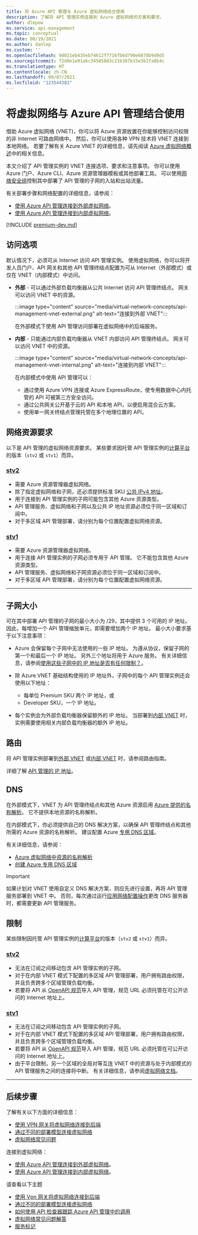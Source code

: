```yaml
---
title: 将 Azure API 管理与 Azure 虚拟网络结合使用
description: 了解将 API 管理实例连接到 Azure 虚拟网络的方案和要求。
author: dlepow
ms.service: api-management
ms.topic: conceptual
ms.date: 08/19/2021
ms.author: danlep
ms.custom: ''
ms.openlocfilehash: 9d021eb435eb74612f7716fb6d790e6878b9d9d5
ms.sourcegitcommit: f2d0e1e91a6c345858d3c21b387b15e3b1fa8b4c
ms.translationtype: HT
ms.contentlocale: zh-CN
ms.lasthandoff: 09/07/2021
ms.locfileid: "123544381"
---
```

# <a name="use-a-virtual-network-with-azure-api-management"></a>将虚拟网络与 Azure API 管理结合使用

借助 Azure 虚拟网络 (VNET)，你可以将 Azure 资源放置在你能够控制访问权限的非 Internet 可路由网络中。 然后，你可以使用各种 VPN 技术将 VNET 连接到本地网络。 若要了解有关 Azure VNET 的详细信息，请先阅读 [Azure 虚拟网络概述](../virtual-network/virtual-networks-overview.md)中的相关信息。

本文介绍了 API 管理实例的 VNET 连接选项、要求和注意事项。 你可以使用 Azure 门户、Azure CLI、Azure 资源管理器模板或其他部署工具。 可以使用[网络安全组][NetworkSecurityGroups]控制其中部署了 API 管理的子网的入站和出站流量。

有关部署步骤和网络配置的详细信息，请参阅：

* [使用 Azure API 管理连接到外部虚拟网络](./api-management-using-with-vnet.md)。
* [使用 Azure API 管理连接到内部虚拟网络](./api-management-using-with-internal-vnet.md)。

[!INCLUDE [premium-dev.md](../../includes/api-management-availability-premium-dev.md)]

## <a name="access-options"></a>访问选项

默认情况下，必须可从 Internet 访问 API 管理实例。 使用虚拟网络，你可以将开发人员门户、API 网关和其他 API 管理终结点配置为可从 Internet（外部模式）或仅在 VNET（内部模式）中访问。 

* **外部** - 可以通过外部负载均衡器从公共 Internet 访问 API 管理终结点。 网关可以访问 VNET 中的资源。

    :::image type="content" source="media/virtual-network-concepts/api-management-vnet-external.png" alt-text="连接到外部 VNET":::

    在外部模式下使用 API 管理访问部署在虚拟网络中的后端服务。

* **内部** - 只能通过内部负载均衡器从 VNET 内部访问 API 管理终结点。 网关可以访问 VNET 中的资源。

    :::image type="content" source="media/virtual-network-concepts/api-management-vnet-internal.png" alt-text="连接到内部 VNET":::

    在内部模式中使用 API 管理可以：

    * 通过使用 Azure VPN 连接或 Azure ExpressRoute，使专用数据中心内托管的 API 可被第三方安全访问。
    * 通过公共网关公开基于云的 API 和本地 API，以便启用混合云方案。
    * 使用单一网关终结点管理托管在多个地理位置的 API。


## <a name="network-resource-requirements"></a>网络资源要求

以下是 API 管理的虚拟网络资源要求。 某些要求因托管 API 管理实例的[计算平台](compute-infrastructure.md)的版本（`stv2` 或 `stv1`）而异。

### <a name="stv2"></a>[stv2](#tab/stv2)

* 需要 Azure 资源管理器虚拟网络。
* 除了指定虚拟网络和子网，还必须提供标准 SKU [公共 IPv4 地址](../virtual-network/public-ip-addresses.md#standard)。
* 用于连接到 API 管理实例的子网可能包含其他 Azure 资源类型。
* API 管理服务、虚拟网络和子网以及公共 IP 地址资源必须位于同一区域和订阅中。
* 对于多区域 API 管理部署，请分别为每个位置配置虚拟网络资源。

### <a name="stv1"></a>[stv1](#tab/stv1)

* 需要 Azure 资源管理器虚拟网络。
* 用于连接 API 管理实例的子网必须专用于 API 管理。 它不能包含其他 Azure 资源类型。
* API 管理服务、虚拟网络和子网资源必须位于同一区域和订阅中。
* 对于多区域 API 管理部署，请分别为每个位置配置虚拟网络资源。

---

## <a name="subnet-size"></a>子网大小

可在其中部署 API 管理的子网的最小大小为 /29，其中提供 3 个可用的 IP 地址。 因此，每增加一个 API 管理缩放单元，即需要增加两个 IP 地址。 最小大小要求基于以下注意事项：

* Azure 会保留每个子网中无法使用的一些 IP 地址。 为遵从协议，保留子网的第一个和最后一个 IP 地址。 另外三个地址将用于 Azure 服务。 有关详细信息，请参阅[使用这些子网中的 IP 地址是否有任何限制？](../virtual-network/virtual-networks-faq.md#are-there-any-restrictions-on-using-ip-addresses-within-these-subnets)。

* 除 Azure VNET 基础结构使用的 IP 地址外，子网中的每个 API 管理实例还会使用以下地址：
    * 每单位 Premium SKU 两个 IP 地址，或 
    * Developer SKU，一个 IP 地址。 

* 每个实例会为外部负载均衡器保留额外的 IP 地址。 当部署到[内部 VNET](./api-management-using-with-internal-vnet.md) 时，实例需要使用相关内部负载均衡器的额外 IP 地址。

## <a name="routing"></a>路由

将 API 管理实例部署到[外部 VNET](./api-management-using-with-vnet.md#routing) 或[内部 VNET](./api-management-using-with-internal-vnet.md#routing) 时，请参阅路由指南。

详细了解 [API 管理的 IP 地址](api-management-howto-ip-addresses.md)。

## <a name="dns"></a>DNS

在外部模式下，VNET 为 API 管理终结点和其他 Azure 资源启用 [Azure 提供的名称解析](../virtual-network/virtual-networks-name-resolution-for-vms-and-role-instances.md#azure-provided-name-resolution)。 它不提供本地资源的名称解析。 

在内部模式下，你必须提供自己的 DNS 解决方案，以确保 API 管理终结点和其他所需的 Azure 资源的名称解析。 建议配置 Azure [专用 DNS 区域](../dns/private-dns-overview.md)。

有关详细信息，请参阅： 
* [Azure 虚拟网络中资源的名称解析](../virtual-network/virtual-networks-name-resolution-for-vms-and-role-instances.md#name-resolution-that-uses-your-own-dns-server)  
* [创建 Azure 专用 DNS 区域](../dns/private-dns-getstarted-portal.md)

> [!IMPORTANT]
> 如果计划对 VNET 使用自定义 DNS 解决方案，则应先进行设置，再将 API 管理服务部署到 VNET 中。 否则，每次通过运行[应用网络配置操作](/rest/api/apimanagement/2020-12-01/api-management-service/apply-network-configuration-updates)更改 DNS 服务器时，都需要更新 API 管理服务。

## <a name="limitations"></a>限制

某些限制因托管 API 管理实例的[计算平台](compute-infrastructure.md)的版本（`stv2` 或 `stv1`）而异。

### <a name="stv2"></a>[stv2](#tab/stv2)

* 无法在订阅之间移动包含 API 管理实例的子网。
* 对于在内部 VNET 模式下配置的多区域 API 管理部署，用户拥有路由权限，并且负责跨多个区域管理负载均衡。
* 若要将 API 从 [OpenAPI 规范](import-and-publish.md)导入 API 管理，规范 URL 必须托管在可公开访问的 Internet 地址上。

### <a name="stv1"></a>[stv1](#tab/stv1)

* 无法在订阅之间移动包含 API 管理实例的子网。
* 对于在内部 VNET 模式下配置的多区域 API 管理部署，用户拥有路由权限，并且负责跨多个区域管理负载均衡。
* 若要将 API 从 [OpenAPI 规范](import-and-publish.md)导入 API 管理，规范 URL 必须托管在可公开访问的 Internet 地址上。
* 由于平台限制，另一个区域的全局对等互连 VNET 中的资源与处于内部模式的 API 管理服务之间的连接将中断。 有关详细信息，请参阅[虚拟网络文档](../virtual-network/virtual-network-manage-peering.md#requirements-and-constraints)。

---

## <a name="next-steps"></a>后续步骤

了解有关以下方面的详细信息：

* [使用 VPN 网关将虚拟网络连接到后端](../vpn-gateway/design.md#s2smulti)
* [通过不同的部署模型连接虚拟网络](../vpn-gateway/vpn-gateway-connect-different-deployment-models-powershell.md)
* [虚拟网络常见问题](../virtual-network/virtual-networks-faq.md)

连接到虚拟网络：
* [使用 Azure API 管理连接到外部虚拟网络](./api-management-using-with-vnet.md)。
* [使用 Azure API 管理连接到内部虚拟网络](./api-management-using-with-internal-vnet.md)。

请查看以下主题

* [使用 Vpn 网关将虚拟网络连接到后端](../vpn-gateway/design.md#s2smulti)
* [通过不同的部署模型连接虚拟网络](../vpn-gateway/vpn-gateway-connect-different-deployment-models-powershell.md)
* [如何使用 API 检查器跟踪 Azure API 管理中的调用](api-management-howto-api-inspector.md)
* [虚拟网络常见问题解答](../virtual-network/virtual-networks-faq.md)
* [服务标记](../virtual-network/network-security-groups-overview.md#service-tags)

[api-management-using-vnet-menu]: ./media/api-management-using-with-vnet/api-management-menu-vnet.png
[api-management-setup-vpn-select]: ./media/api-management-using-with-vnet/api-management-using-vnet-select.png
[api-management-setup-vpn-add-api]: ./media/api-management-using-with-vnet/api-management-using-vnet-add-api.png
[api-management-vnet-private]: ./media/virtual-network-concepts/api-management-vnet-internal.png
[api-management-vnet-public]: ./media/virtual-network-concepts/api-management-vnet-external.png

[Enable VPN connections]: #enable-vpn
[Connect to a web service behind VPN]: #connect-vpn
[Related content]: #related-content

[UDRs]: ../virtual-network/virtual-networks-udr-overview.md
[NetworkSecurityGroups]: ../virtual-network/network-security-groups-overview.md
[ServiceEndpoints]: ../virtual-network/virtual-network-service-endpoints-overview.md
[ServiceTags]: ../virtual-network/network-security-groups-overview.md#service-tags
